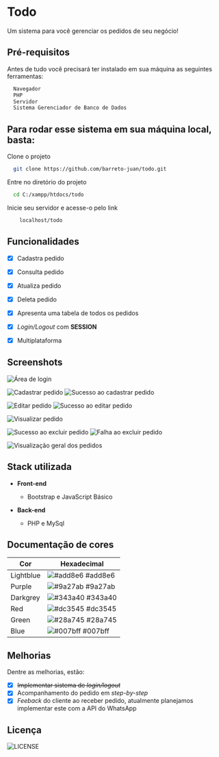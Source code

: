 
# Todo
Um sistema para você gerenciar os pedidos de seu negócio!
## Pré-requisitos

Antes de tudo você precisará ter instalado em sua máquina as seguintes ferramentas:

```bash
  Navegador
  PHP
  Servidor
  Sistema Gerenciador de Banco de Dados
```
## Para rodar esse sistema em sua máquina local, basta:

Clone o projeto

```bash
  git clone https://github.com/barreto-juan/todo.git
```

Entre no diretório do projeto

```bash
  cd C:/xampp/htdocs/todo
```

Inicie seu servidor e acesse-o pelo link
```bash
    localhost/todo
```


## Funcionalidades

- [x]  Cadastra pedido
- [x]  Consulta pedido
- [x]  Atualiza pedido
- [x]  Deleta pedido
- [x]  Apresenta uma tabela de todos os pedidos
- [x]  *Login/Logout* com **SESSION**
- [x]  Multiplataforma


## Screenshots

![Área de login](https://github.com/barreto-juan/assets/blob/main/todo/login_area.PNG)

![Cadastrar pedido](https://github.com/barreto-juan/assets/blob/main/todo/create_order.PNG)
![Sucesso ao cadastrar pedido](https://github.com/barreto-juan/assets/blob/main/todo/success_create_order.PNG)

![Editar pedido](https://github.com/barreto-juan/assets/blob/main/todo/edit_order.PNG)
![Sucesso ao editar pedido](https://github.com/barreto-juan/assets/blob/main/todo/success_edit_order.PNG)

![Visualizar pedido](https://github.com/barreto-juan/assets/blob/main/todo/read_specified_order.PNG)

![Sucesso ao excluir pedido](https://github.com/barreto-juan/assets/blob/main/todo/success_delete_order.PNG)
![Falha ao excluir pedido](https://github.com/barreto-juan/assets/blob/main/todo/fail_delete_order.PNG)

![Visualização geral dos pedidos](https://github.com/barreto-juan/assets/blob/main/todo/read_general_orders.PNG)


## Stack utilizada

- **Front-end**
    - Bootstrap e JavaScript Básico

- **Back-end**
    - PHP e MySql

## Documentação de cores

| Cor               | Hexadecimal                                                |
| ----------------- | ---------------------------------------------------------------- |
| Lightblue       | ![#add8e6](https://via.placeholder.com/10/add8e6?text=+) #add8e6 |
| Purple       | ![#9a27ab](https://via.placeholder.com/10/9a27ab?text=+) #9a27ab |
| Darkgrey | ![#343a40](https://via.placeholder.com/10/343a40?text=+) #343a40 |
| Red | ![#dc3545](https://via.placeholder.com/10/dc3545?text=+) #dc3545 |
| Green | ![#28a745](https://via.placeholder.com/10/28a745?text=+) #28a745 |
| Blue | ![#007bff](https://via.placeholder.com/10/007bff?text=+) #007bff |


## Melhorias

Dentre as melhorias, estão:
- [x]  ~~Implementar sistema de *login/logout*~~
- [x]  Acompanhamento do pedido em *step-by-step*
- [x]  *Feeback* do cliente ao receber pedido, atualmente planejamos implementar este com a API do WhatsApp
## Licença
![LICENSE](https://img.shields.io/github/license/barreto-juan/todo?style=for-the-badge&color=green)
